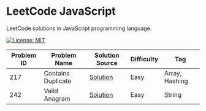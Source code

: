 # LeetCode JavaScript

LeetCode solutions in JavaScript programming language.

[![License: MIT](https://img.shields.io/badge/License-MIT-yellow.svg)](https://github.com/anirudhology/leetcode-javascript/blob/main/LICENSE)

| Problem ID | Problem Name       | Solution Source                             | Difficulty | Tag            |
| ---------- | ------------------ | ------------------------------------------- | ---------- | -------------- |
| 217        | Contains Duplicate | [Solution](src/array/contains_duplicate.js) | Easy       | Array, Hashing |
| 242        | Valid Anagram      | [Solution](src/string/valid_anagram.js)     | Easy       | String         |